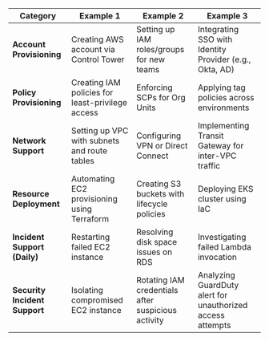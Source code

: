 
| **Category**                  | **Example 1**                                                  | **Example 2**                                                 | **Example 3**                                                 |
|------------------------------|----------------------------------------------------------------|---------------------------------------------------------------|---------------------------------------------------------------|
| **Account Provisioning**     | Creating AWS account via Control Tower                        | Setting up IAM roles/groups for new teams                    | Integrating SSO with Identity Provider (e.g., Okta, AD)       |
| **Policy Provisioning**      | Creating IAM policies for least-privilege access               | Enforcing SCPs for Org Units                                  | Applying tag policies across environments                     |
| **Network Support**          | Setting up VPC with subnets and route tables                  | Configuring VPN or Direct Connect                             | Implementing Transit Gateway for inter-VPC traffic            |
| **Resource Deployment**      | Automating EC2 provisioning using Terraform                    | Creating S3 buckets with lifecycle policies                   | Deploying EKS cluster using IaC                               |
| **Incident Support (Daily)** | Restarting failed EC2 instance                                 | Resolving disk space issues on RDS                            | Investigating failed Lambda invocation                        |
| **Security Incident Support**| Isolating compromised EC2 instance                             | Rotating IAM credentials after suspicious activity            | Analyzing GuardDuty alert for unauthorized access attempts    |
